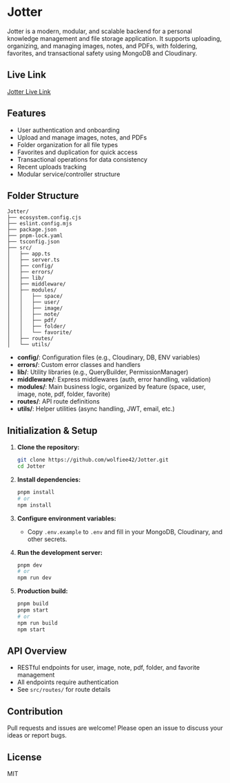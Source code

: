 # Jotter

Jotter is a modern, modular, and scalable backend for a personal knowledge management and file storage application. It supports uploading, organizing, and managing images, notes, and PDFs, with foldering, favorites, and transactional safety using MongoDB and Cloudinary.

## Live Link

[Jotter Live Link](https://jotter-liart.vercel.app/)

## Features

- User authentication and onboarding
- Upload and manage images, notes, and PDFs
- Folder organization for all file types
- Favorites and duplication for quick access
- Transactional operations for data consistency
- Recent uploads tracking
- Modular service/controller structure

## Folder Structure

```
Jotter/
├── ecosystem.config.cjs
├── eslint.config.mjs
├── package.json
├── pnpm-lock.yaml
├── tsconfig.json
├── src/
│   ├── app.ts
│   ├── server.ts
│   ├── config/
│   ├── errors/
│   ├── lib/
│   ├── middleware/
│   ├── modules/
│   │   ├── space/
│   │   ├── user/
│   │   ├── image/
│   │   ├── note/
│   │   ├── pdf/
│   │   ├── folder/
│   │   └── favorite/
│   ├── routes/
│   └── utils/
```

- **config/**: Configuration files (e.g., Cloudinary, DB, ENV variables)
- **errors/**: Custom error classes and handlers
- **lib/**: Utility libraries (e.g., QueryBuilder, PermissionManager)
- **middleware/**: Express middlewares (auth, error handling, validation)
- **modules/**: Main business logic, organized by feature (space, user, image, note, pdf, folder, favorite)
- **routes/**: API route definitions
- **utils/**: Helper utilities (async handling, JWT, email, etc.)

## Initialization & Setup

1. **Clone the repository:**

   ```bash
   git clone https://github.com/wolfiee42/Jotter.git
   cd Jotter
   ```

2. **Install dependencies:**

   ```bash
   pnpm install
   # or
   npm install
   ```

3. **Configure environment variables:**

   - Copy `.env.example` to `.env` and fill in your MongoDB, Cloudinary, and other secrets.

4. **Run the development server:**

   ```bash
   pnpm dev
   # or
   npm run dev
   ```

5. **Production build:**
   ```bash
   pnpm build
   pnpm start
   # or
   npm run build
   npm start
   ```

## API Overview

- RESTful endpoints for user, image, note, pdf, folder, and favorite management
- All endpoints require authentication
- See `src/routes/` for route details

## Contribution

Pull requests and issues are welcome! Please open an issue to discuss your ideas or report bugs.

## License

MIT
